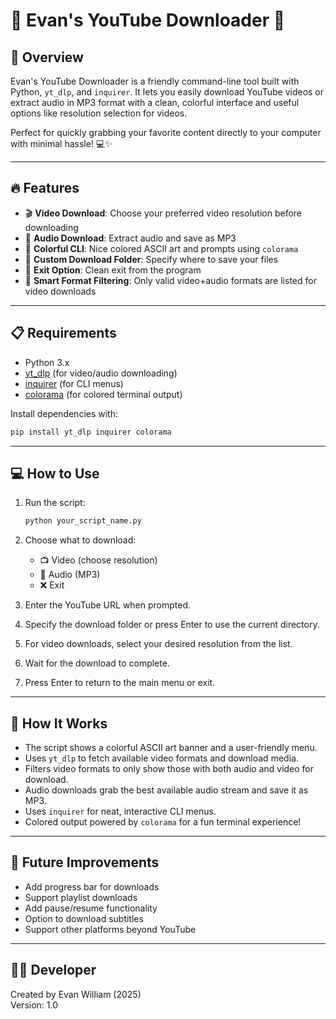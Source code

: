 # 🎥 Evan's YouTube Downloader 🎥

## 🚀 Overview

Evan's YouTube Downloader is a friendly command-line tool built with Python, `yt_dlp`, and `inquirer`. It lets you easily download YouTube videos or extract audio in MP3 format with a clean, colorful interface and useful options like resolution selection for videos.

Perfect for quickly grabbing your favorite content directly to your computer with minimal hassle! 💻✨

---

## 🔥 Features

* 🎬 **Video Download**: Choose your preferred video resolution before downloading
* 🎵 **Audio Download**: Extract audio and save as MP3
* 🎨 **Colorful CLI**: Nice colored ASCII art and prompts using `colorama`
* 📂 **Custom Download Folder**: Specify where to save your files
* 🛑 **Exit Option**: Clean exit from the program
* 🤖 **Smart Format Filtering**: Only valid video+audio formats are listed for video downloads

---

## 📋 Requirements

* Python 3.x
* [yt\_dlp](https://github.com/yt-dlp/yt-dlp) (for video/audio downloading)
* [inquirer](https://github.com/magmax/python-inquirer) (for CLI menus)
* [colorama](https://pypi.org/project/colorama/) (for colored terminal output)

Install dependencies with:

```bash
pip install yt_dlp inquirer colorama
```

---

## 💻 How to Use

1. Run the script:

   ```bash
   python your_script_name.py
   ```

2. Choose what to download:

   * 📺 Video (choose resolution)
   * 🎵 Audio (MP3)
   * ❌ Exit

3. Enter the YouTube URL when prompted.

4. Specify the download folder or press Enter to use the current directory.

5. For video downloads, select your desired resolution from the list.

6. Wait for the download to complete.

7. Press Enter to return to the main menu or exit.

---

## 🎨 How It Works

* The script shows a colorful ASCII art banner and a user-friendly menu.
* Uses `yt_dlp` to fetch available video formats and download media.
* Filters video formats to only show those with both audio and video for download.
* Audio downloads grab the best available audio stream and save it as MP3.
* Uses `inquirer` for neat, interactive CLI menus.
* Colored output powered by `colorama` for a fun terminal experience!

---

## 🚧 Future Improvements

* Add progress bar for downloads
* Support playlist downloads
* Add pause/resume functionality
* Option to download subtitles
* Support other platforms beyond YouTube

---

## 👨‍💻 Developer  
Created by Evan William (2025)  
Version: 1.0


